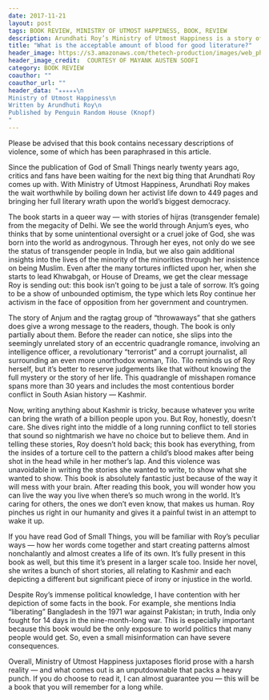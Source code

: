 ```yaml
---
date: 2017-11-21
layout: post
tags: BOOK REVIEW, MINISTRY OF UTMOST HAPPINESS, BOOK, REVIEW
description: Arundhati Roy’s Ministry of Utmost Happiness is a story of people bent, but not broken
title: "What is the acceptable amount of blood for good literature?"
header_image: https://s3.amazonaws.com/thetech-production/images/web_photos/web/8344_Arundhati_Roy_%28c%29_Mayank_Austen_Soofi_jacket_photo.jpg?1511203247
header_image_credit:  COURTESY OF MAYANK AUSTEN SOOFI
category: BOOK REVIEW
coauthor: ""
coauthor_url: ""
header_data: "✭✭✭✭✭\n
Ministry of Utmost Happiness\n
Written by Arundhuti Roy\n
Published by Penguin Random House (Knopf)
"
---
```


Please be advised that this book contains necessary descriptions of violence, some of which has been paraphrased in this article.

Since the publication of God of Small Things nearly twenty years ago, critics and fans have been waiting for the next big thing that Arundhati Roy comes up with. With Ministry of Utmost Happiness, Arundhati Roy makes the wait worthwhile<!--break--> by boiling down her activist life down to 449 pages and bringing her full literary wrath upon the world’s biggest democracy.

The book starts in a queer way — with stories of hijras (transgender female) from the megacity of Delhi. We see the world through Anjum’s eyes, who thinks that by some unintentional oversight or a cruel joke of God, she was born into the world as androgynous. Through her eyes, not only do we see the status of transgender people in India, but we also gain additional insights into the lives of the minority of the minorities through her insistence on being Muslim. Even after the many tortures inflicted upon her, when she starts to lead Khwabgah, or House of Dreams, we get the clear message Roy is sending out: this book isn’t going to be just a tale of sorrow. It’s going to be a show of unbounded optimism, the type which lets Roy continue her activism in the face of opposition from her government and countrymen.

The story of Anjum and the ragtag group of “throwaways” that she gathers does give a wrong message to the readers, though. The book is only partially about them. Before the reader can notice, she slips into the seemingly unrelated story of an eccentric quadrangle romance, involving an intelligence officer, a revolutionary “terrorist” and a corrupt journalist, all surrounding an even more unorthodox woman, Tilo. Tilo reminds us of Roy herself, but it’s better to reserve judgements like that without knowing the full mystery or the story of her life. This quadrangle of misshapen romance spans more than 30 years and includes the most contentious border conflict in South Asian history — Kashmir.

Now, writing anything about Kashmir is tricky, because whatever you write can bring the wrath of a billion people upon you. But Roy, honestly, doesn’t care. She dives right into the middle of a long running conflict to tell stories that sound so nightmarish we have no choice but to believe them. And in telling these stories, Roy doesn’t hold back; this book has everything, from the insides of a torture cell to the pattern a child’s blood makes after being shot in the head while in her mother’s lap. And this violence was unavoidable in writing the stories she wanted to write, to show what she wanted to show. This book is absolutely fantastic just because of the way it will mess with your brain. After reading this book, you will wonder how you can live the way you live when there’s so much wrong in the world. It’s caring for others, the ones we don’t even know, that makes us human. Roy pinches us right in our humanity and gives it a painful twist in an attempt to wake it up.

If you have read God of Small Things, you will be familiar with Roy’s peculiar ways — how her words come together and start creating patterns almost nonchalantly and almost creates a life of its own. It’s fully present in this book as well, but this time it’s present in a larger scale too. Inside her novel, she writes a bunch of short stories, all relating to Kashmir and each depicting a different but significant piece of irony or injustice in the world.

Despite Roy’s immense political knowledge, I have contention with her depiction of some facts in the book. For example, she mentions India “liberating” Bangladesh in the 1971 war against Pakistan; in truth, India only fought for 14 days in the nine-month-long war. This is especially important because this book would be the only exposure to world politics that many people would get. So, even a small misinformation can have severe consequences.

Overall, Ministry of Utmost Happiness juxtaposes florid prose with a harsh reality — and what comes out is an unputdownable that packs a heavy punch. If you do choose to read it, I can almost guarantee you — this will be a book that you will remember for a long while.